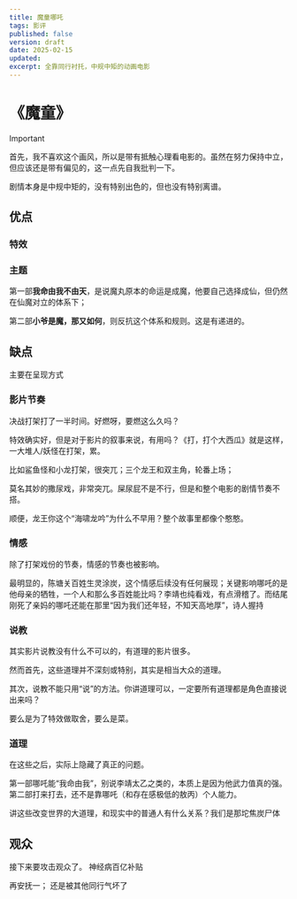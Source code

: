 ```yaml
---
title: 魔童哪吒
tags: 影评
published: false
version: draft
date: 2025-02-15
updated:
excerpt: 全靠同行衬托，中规中矩的动画电影
---
```


# 《魔童》

> [!important]
> 首先，我不喜欢这个画风，所以是带有抵触心理看电影的。虽然在努力保持中立，但应该还是带有偏见的，这一点先自我批判一下。

剧情本身是中规中矩的，没有特别出色的，但也没有特别离谱。

## 优点

### 特效

### 主题

第一部**我命由我不由天**，是说魔丸原本的命运是成魔，他要自己选择成仙，但仍然在仙魔对立的体系下；

第二部**小爷是魔，那又如何**，则反抗这个体系和规则。这是有递进的。

## 缺点

主要在呈现方式

### 影片节奏

决战打架打了一半时间。好燃呀，要燃这么久吗？

特效确实好，但是对于影片的叙事来说，有用吗？《打，打个大西瓜》就是这样，一大堆人/妖怪在打架，累。

比如鲨鱼怪和小龙打架，很突兀；三个龙王和双主角，轮番上场；

莫名其妙的撒尿戏，非常突兀。屎尿屁不是不行，但是和整个电影的剧情节奏不搭。

顺便，龙王你这个“海啸龙吟”为什么不早用？整个故事里都像个憨憨。

### 情感

除了打架戏份的节奏，情感的节奏也被影响。

最明显的，陈塘关百姓生灵涂炭，这个情感后续没有任何展现；关键影响哪吒的是他母亲的牺牲，一个人和那么多百姓能比吗？李靖也纯看戏，有点滑稽了。而结尾刚死了亲妈的哪吒还能在那里“因为我们还年轻，不知天高地厚”，诗人握持

### 说教

其实影片说教没有什么不可以的，有道理的影片很多。

然而首先，这些道理并不深刻或特别，其实是相当大众的道理。

其次，说教不能只用“说”的方法。你讲道理可以，一定要所有道理都是角色直接说出来吗？

要么是为了特效做取舍，要么是菜。

### 道理

在这些之后，实际上隐藏了真正的问题。

第一部哪吒能“我命由我”，别说李靖太乙之类的，本质上是因为他武力值真的强。第二部打来打去，还不是靠哪吒（和存在感极低的敖丙）个人能力。

讲这些改变世界的大道理，和现实中的普通人有什么关系？我们是那坨焦炭尸体

## 观众

接下来要攻击观众了。
神经病百亿补贴

再安抚一；
还是被其他同行气坏了
